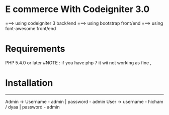 # E commerce With Codeigniter 3.0

 ===>          using codeigniter 3 back/end
 ===>          using bootstrap front/end
 ===>          using font-awesome front/end

# Requirements
PHP 5.4.0 or later
#NOTE : if you have php 7 it wii not working as fine  ,
# Installation
<hr>
Admin -> Username - admin | password - admin
User -> username - hicham / dyaa | password - admin


